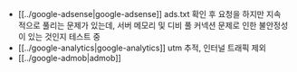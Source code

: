 - [[../google-adsense|google-adsense]] ads.txt 확인 후 요청을 하지만 지속 적으로 풀리는 문제가 있는데, 서버 메모리 및 디비 풀 커넥션 문제로 인한 불안정성이 있는 것인지 테스트 중
- [[../google-analytics|google-analytics]] utm 추적, 인터널 트래픽 제외
- [[../google-admob|admob]]
